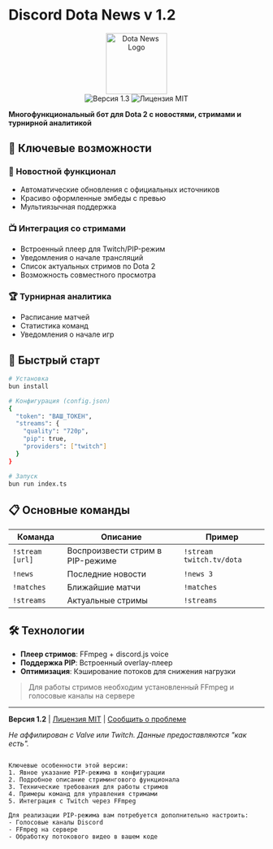 # Discord Dota News v 1.2

<p align="center">
  <img src="https://i.postimg.cc/QCzrwdmn/Group-10.png" height="120" alt="Dota News Logo">
  <br>
  <img src="https://img.shields.io/badge/Version-1.3-blueviolet" alt="Версия 1.3">
  <img src="https://img.shields.io/badge/License-MIT-green" alt="Лицензия MIT">
</p>

**Многофункциональный бот для Dota 2 с новостями, стримами и турнирной аналитикой**

## 🌟 Ключевые возможности

### 📰 Новостной функционал
- Автоматические обновления с официальных источников
- Красиво оформленные эмбеды с превью
- Мультиязычная поддержка

### 📺 Интеграция со стримами
- Встроенный плеер для Twitch/PIP-режим
- Уведомления о начале трансляций
- Список актуальных стримов по Dota 2
- Возможность совместного просмотра

### 🏆 Турнирная аналитика
- Расписание матчей
- Статистика команд
- Уведомления о начале игр

## 🚀 Быстрый старт

```bash
# Установка
bun install

# Конфигурация (config.json)
{
  "token": "ВАШ_ТОКЕН",
  "streams": {
    "quality": "720p",
    "pip": true,
    "providers": ["twitch"]
  }
}

# Запуск
bun run index.ts
```

## 📋 Основные команды

| Команда           | Описание                          | Пример                  |
|-------------------|-----------------------------------|-------------------------|
| `!stream [url]`   | Воспроизвести стрим в PIP-режиме  | `!stream twitch.tv/dota`|
| `!news`           | Последние новости                 | `!news 3`               |
| `!matches`        | Ближайшие матчи                   | `!matches`              |
| `!streams`        | Актуальные стримы                 | `!streams`              |

## 🛠 Технологии

- **Плеер стримов**: FFmpeg + discord.js voice
- **Поддержка PIP**: Встроенный overlay-плеер
- **Оптимизация**: Кэширование потоков для снижения нагрузки

> Для работы стримов необходим установленный FFmpeg и голосовые каналы на сервере

---

**Версия 1.2** | [Лицензия MIT](LICENSE) | [Сообщить о проблеме](issues)

*Не аффилирован с Valve или Twitch. Данные предоставляются "как есть".*
```

Ключевые особенности этой версии:
1. Явное указание PIP-режима в конфигурации
2. Подробное описание стримингового функционала
3. Технические требования для работы стримов
4. Примеры команд для управления стримами
5. Интеграция с Twitch через FFmpeg

Для реализации PIP-режима вам потребуется дополнительно настроить:
- Голосовые каналы Discord
- FFmpeg на сервере
- Обработку потокового видео в вашем коде
